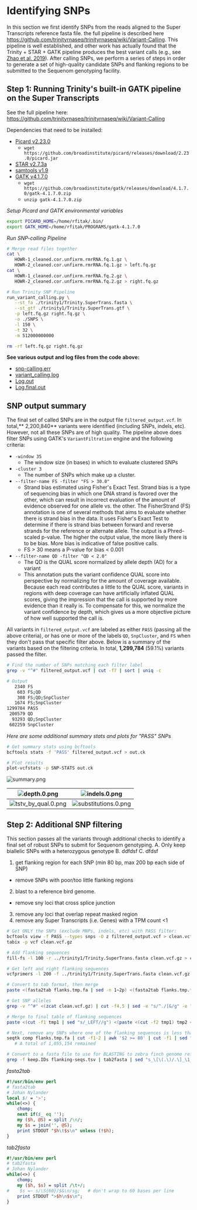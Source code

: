 # Identifying SNPs
In this section we first identify SNPs from the reads aligned to the Super Transcripts reference fasta file. the full pipeline is described here https://github.com/trinityrnaseq/trinityrnaseq/wiki/Variant-Calling. This pipeline is well established, and other work has actually found that the Trinity + STAR + GATK pipeline produces the best variant calls (e.g., see [Zhao et al. 2019](https://doi.org/10.1186/s12864-019-5533-4)). After calling SNPs, we perform a series of steps in order to generate a set of high-quality candidate SNPs and flanking regions to be submitted to the Sequenom genotyping facility.

## Step 1:  Running Trinity's built-in GATK pipeline on the Super Transcripts
See the full pipeline here: https://github.com/trinityrnaseq/trinityrnaseq/wiki/Variant-Calling

Dependencies that need to be installed:  
  - [Picard v2.23.0](https://broadinstitute.github.io/picard/)
    - `wget https://github.com/broadinstitute/picard/releases/download/2.23.0/picard.jar`
  - [STAR v2.7.3a](https://github.com/alexdobin/STAR)
  - [samtools v1.9](https://samtools.github.io)
  - [GATK v4.1.7.0](https://gatk.broadinstitute.org/hc/en-us)
    - `wget https://github.com/broadinstitute/gatk/releases/download/4.1.7.0/gatk-4.1.7.0.zip`
    - `unzip gatk-4.1.7.0.zip`

_Setup Picard and GATK environmental variables_
```bash
export PICARD_HOME=/home/rfitak/.bin/
export GATK_HOME=/home/rfitak/PROGRAMS/gatk-4.1.7.0
```

_Run SNP-calling Pipeline_
```bash
# Merge read files together
cat \
   HOWR-1_cleaned.cor.unfixrm.rmrRNA.fq.1.gz \
   HOWR-2_cleaned.cor.unfixrm.rmrRNA.fq.1.gz > left.fq.gz
cat \
   HOWR-1_cleaned.cor.unfixrm.rmrRNA.fq.2.gz \
   HOWR-2_cleaned.cor.unfixrm.rmrRNA.fq.2.gz > right.fq.gz

# Run Trinity SNP Pipeline
run_variant_calling.py \
   --st_fa ./trinity1/Trinity.SuperTrans.fasta \
   --st_gtf ./trinity1/Trinity.SuperTrans.gtf \
   -p left.fq.gz right.fq.gz \
   -o ./SNPS \
   -l 150 \
   -t 32 \
   -m 512000000000

rm -rf left.fq.gz right.fq.gz
```

**See various output and log files from the code above:**
- [snp-calling.err](./Data/snp-calling.err)
- [variant_calling.log](./Data/variant_calling.log)
- [Log.out](./Data/Log.out)
- [Log.final.out](./Data/Log.final.out)

## SNP output summary
The final set of called SNPs are in the output file `filtered_output.vcf`.  In total,** 2,200,840** variants were identified (including SNPs, indels, etc).  However, not all these SNPs are of high quality.  The pipeline above does filter SNPs using GATK's `VariantFiltration` engine and the following criteria:
- `-window 35`
  - The window size (in bases) in which to evaluate clustered SNPs
- `-cluster 3`
  - The number of SNPs which make up a cluster.
- `--filter-name FS -filter "FS > 30.0"`
  - Strand bias estimated using Fisher's Exact Test. Strand bias is a type of sequencing bias in which one DNA strand is favored over the other, which can result in incorrect evaluation of the amount of evidence observed for one allele vs. the other. The FisherStrand (FS) annotation is one of several methods that aims to evaluate whether there is strand bias in the data. It uses Fisher's Exact Test to determine if there is strand bias between forward and reverse strands for the reference or alternate allele. The output is a Phred-scaled p-value. The higher the output value, the more likely there is to be bias. More bias is indicative of false positive calls.
  - FS > 30 means a P-value for bias < 0.001
- `--filter-name QD -filter "QD < 2.0"`
  - The QD is the QUAL score normalized by allele depth (AD) for a variant
  - This annotation puts the variant confidence QUAL score into perspective by normalizing for the amount of coverage available. Because each read contributes a little to the QUAL score, variants in regions with deep coverage can have artificially inflated QUAL scores, giving the impression that the call is supported by more evidence than it really is. To compensate for this, we normalize the variant confidence by depth, which gives us a more objective picture of how well supported the call is.

All variants in `filtered_output.vcf` are labeled as either `PASS` (passing all the above criteria), or has one or more of the labels `QD`, `SnpCluster`, and `FS` when they don't pass that specific filter above. Below is a summary of the variants based on the filtering criteria.  In total, **1,299,784** (59.1%) variants passed the filter.
```bash
# Find the number of SNPs matching each filter label
grep -v "^#" filtered_output.vcf | cut -f7 | sort | uniq -c

# Output
   2340 FS
    603 FS;QD
    308 FS;QD;SnpCluster
   1674 FS;SnpCluster
1299784 PASS
 200579 QD
  93293 QD;SnpCluster
 602259 SnpCluster
```

_Here are some additional summary stats and plots for "PASS" SNPs_
```bash
# Get summary stats using bcftools
bcftools stats -f 'PASS' filtered_output.vcf > out.ck

# Plot results
plot-vcfstats -p SNP-STATS out.ck
```
![summary.png](./images/summary.png)

|![depth.0.png](./images/depth.0.png)|![indels.0.png](./images/indels.0.png)|
| --- | --- |
|![tstv_by_qual.0.png](./images/tstv_by_qual.0.png)|![substitutions.0.png](./images/substitutions.0.png)|

## Step 2:  Additional SNP filtering
This section passes all the variants through additional checks to identify a final set of robust SNPs to submit for Sequenom genotyping.
A. Only keep biallelic SNPs with a heterozygous genotype
B. ddfdsf
C. dfdsf

1. get flanking region for each SNP (min 80 bp, max 200 bp each side of SNP)
  - remove SNPs with poor/too little flanking regions
2. blast to a reference bird genome.
  - remove sny loci that cross splice junction
3. remove any loci that overlap repeat masked region
4. remove any Super Transcripts (i.e. Genes) with a TPM count <1

```bash
# Get ONLY the SNPs (exclude MNPs, indels, etc) with PASS filter:
bcftools view -f PASS --types snps -O z filtered_output.vcf > clean.vcf.gz
tabix -p vcf clean.vcf.gz

# Add flanking sequences
fill-fs -l 100 -r ../trinity1/Trinity.SuperTrans.fasta clean.vcf.gz > clean.flank.vcf  # failed, cant figure out why it wanrts to take negartive values

# Get left and right flanking sequences
vcfprimers -l 200 -f ../trinity1/Trinity.SuperTrans.fasta clean.vcf.gz > flanks.tmp.fa

# Convert to tab format, then merge
paste <(fasta2tab flanks.tmp.fa | sed -n 1~2p) <(fasta2tab flanks.tmp.fa | sed -n 2~2p) > tmp1

# Get SNP alleles
grep -v "^#" <(zcat clean.vcf.gz) | cut -f4,5 | sed -e "s/^./[&/g" -e "s/.$/&]/g" -e "s_\t_/_g" > tmp2

# Merge to final table of flanking sequences
paste <(cut -f1 tmp1 | sed "s/_LEFT//g") <(paste <(cut -f2 tmp1) tmp2 <(cut -f4 tmp1) | tr -d "\t") > flanking-seqs.tsv

# Next, remove any SNPs where one of the flanking sequences is less than 80 bp. Add a tab space at the end for searching later
seqtk comp flanks.tmp.fa | cut -f1-2 | awk '$2 >= 80' | cut -f1 | sed "s/_LEFT\|_RIGHT//g" | sort | uniq | sed 's_$_\t_g' > keep.IDs
   # A total of 1,055,154 remained

# Convert to a fasta file to use for BLASTING to zebra finch genome reference. Keep referenec allele (first allele)
grep -f keep.IDs flanking-seqs.tsv | tab2fasta | sed "s_\[\(.\)/.\]_\1_g" > flanking-subset.fasta
```

_fasta2tab_
```perl
#!/usr/bin/env perl
# fasta2tab
# Johan Nylander
local $/ = '>';
while(<>) {
    chomp;
    next if($_ eq '');
    my ($h, @S) = split /\n/;
    my $s = join('', @S);
    print STDOUT "$h\t$s\n" unless (!$h);
}
```

_tab2fasta_
```perl
#!/usr/bin/env perl
# tab2fasta
# Johan Nylander
while(<>) {
    chomp;
    my ($h, $s) = split /\t+/;
#    $s =~ s/\S{60}/$&\n/sg;   # don't wrap to 60 bases per line
    print STDOUT ">$h\n$s\n";
}
```
